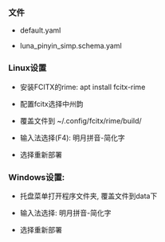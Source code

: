 ### 文件

* default.yaml

* luna_pinyin_simp.schema.yaml

### Linux设置

* 安装FCITX的rime: apt install fcitx-rime

* 配置fcitx选择中州韵

* 覆盖文件到 \~/.config/fcitx/rime/build/

* 输入法选择(F4): 明月拼音-简化字

* 选择重新部署

### Windows设置:

* 托盘菜单打开程序文件夹, 覆盖文件到data下

* 输入法选择: 明月拼音-简化字

* 选择重新部署